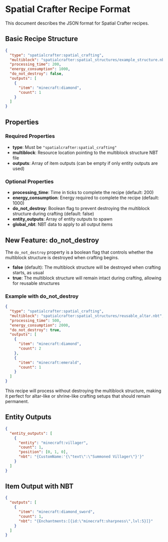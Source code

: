 # Spatial Crafter Recipe Format

This document describes the JSON format for Spatial Crafter recipes.

## Basic Recipe Structure

```json
{
  "type": "spatialcrafter:spatial_crafting",
  "multiblock": "spatialcrafter:spatial_structures/example_structure.nbt",
  "processing_time": 200,
  "energy_consumption": 1000,
  "do_not_destroy": false,
  "outputs": [
    {
      "item": "minecraft:diamond",
      "count": 1
    }
  ]
}
```

## Properties

### Required Properties

- **type**: Must be `"spatialcrafter:spatial_crafting"`
- **multiblock**: Resource location pointing to the multiblock structure NBT file
- **outputs**: Array of item outputs (can be empty if only entity outputs are used)

### Optional Properties

- **processing_time**: Time in ticks to complete the recipe (default: 200)
- **energy_consumption**: Energy required to complete the recipe (default: 1000)
- **do_not_destroy**: Boolean flag to prevent destroying the multiblock structure during crafting (default: false)
- **entity_outputs**: Array of entity outputs to spawn
- **global_nbt**: NBT data to apply to all output items

## New Feature: do_not_destroy

The `do_not_destroy` property is a boolean flag that controls whether the multiblock structure is destroyed when crafting begins.

- **false** (default): The multiblock structure will be destroyed when crafting starts, as usual
- **true**: The multiblock structure will remain intact during crafting, allowing for reusable structures

### Example with do_not_destroy

```json
{
  "type": "spatialcrafter:spatial_crafting",
  "multiblock": "spatialcrafter:spatial_structures/reusable_altar.nbt",
  "processing_time": 500,
  "energy_consumption": 2000,
  "do_not_destroy": true,
  "outputs": [
    {
      "item": "minecraft:diamond",
      "count": 2
    },
    {
      "item": "minecraft:emerald",
      "count": 1
    }
  ]
}
```

This recipe will process without destroying the multiblock structure, making it perfect for altar-like or shrine-like crafting setups that should remain permanent.

## Entity Outputs

```json
{
  "entity_outputs": [
    {
      "entity": "minecraft:villager",
      "count": 1,
      "position": [0, 1, 0],
      "nbt": "{CustomName:'{\"text\":\"Summoned Villager\"}'}"
    }
  ]
}
```

## Item Output with NBT

```json
{
  "outputs": [
    {
      "item": "minecraft:diamond_sword",
      "count": 1,
      "nbt": "{Enchantments:[{id:\"minecraft:sharpness\",lvl:5}]}"
    }
  ]
}
```